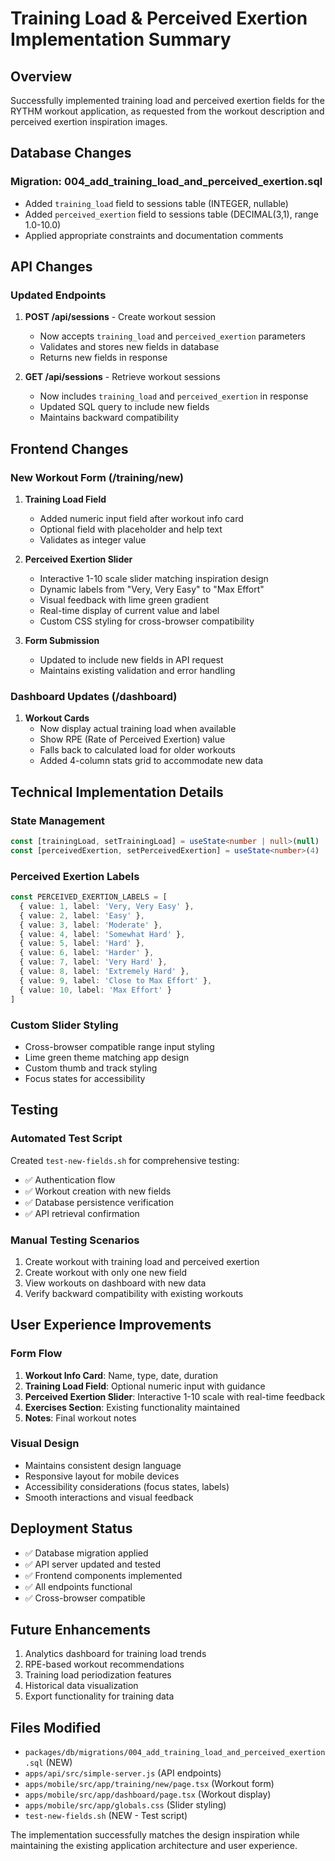 # Training Load & Perceived Exertion Implementation Summary

## Overview
Successfully implemented training load and perceived exertion fields for the RYTHM workout application, as requested from the workout description and perceived exertion inspiration images.

## Database Changes

### Migration: 004_add_training_load_and_perceived_exertion.sql
- Added `training_load` field to sessions table (INTEGER, nullable)
- Added `perceived_exertion` field to sessions table (DECIMAL(3,1), range 1.0-10.0)
- Applied appropriate constraints and documentation comments

## API Changes

### Updated Endpoints
1. **POST /api/sessions** - Create workout session
   - Now accepts `training_load` and `perceived_exertion` parameters
   - Validates and stores new fields in database
   - Returns new fields in response

2. **GET /api/sessions** - Retrieve workout sessions
   - Now includes `training_load` and `perceived_exertion` in response
   - Updated SQL query to include new fields
   - Maintains backward compatibility

## Frontend Changes

### New Workout Form (/training/new)
1. **Training Load Field**
   - Added numeric input field after workout info card
   - Optional field with placeholder and help text
   - Validates as integer value

2. **Perceived Exertion Slider**
   - Interactive 1-10 scale slider matching inspiration design
   - Dynamic labels from "Very, Very Easy" to "Max Effort"
   - Visual feedback with lime green gradient
   - Real-time display of current value and label
   - Custom CSS styling for cross-browser compatibility

3. **Form Submission**
   - Updated to include new fields in API request
   - Maintains existing validation and error handling

### Dashboard Updates (/dashboard)
1. **Workout Cards**
   - Now display actual training load when available
   - Show RPE (Rate of Perceived Exertion) value
   - Falls back to calculated load for older workouts
   - Added 4-column stats grid to accommodate new data

## Technical Implementation Details

### State Management
```typescript
const [trainingLoad, setTrainingLoad] = useState<number | null>(null)
const [perceivedExertion, setPerceivedExertion] = useState<number>(4)
```

### Perceived Exertion Labels
```typescript
const PERCEIVED_EXERTION_LABELS = [
  { value: 1, label: 'Very, Very Easy' },
  { value: 2, label: 'Easy' },
  { value: 3, label: 'Moderate' },
  { value: 4, label: 'Somewhat Hard' },
  { value: 5, label: 'Hard' },
  { value: 6, label: 'Harder' },
  { value: 7, label: 'Very Hard' },
  { value: 8, label: 'Extremely Hard' },
  { value: 9, label: 'Close to Max Effort' },
  { value: 10, label: 'Max Effort' }
]
```

### Custom Slider Styling
- Cross-browser compatible range input styling
- Lime green theme matching app design
- Custom thumb and track styling
- Focus states for accessibility

## Testing

### Automated Test Script
Created `test-new-fields.sh` for comprehensive testing:
- ✅ Authentication flow
- ✅ Workout creation with new fields
- ✅ Database persistence verification
- ✅ API retrieval confirmation

### Manual Testing Scenarios
1. Create workout with training load and perceived exertion
2. Create workout with only one new field
3. View workouts on dashboard with new data
4. Verify backward compatibility with existing workouts

## User Experience Improvements

### Form Flow
1. **Workout Info Card**: Name, type, date, duration
2. **Training Load Field**: Optional numeric input with guidance
3. **Perceived Exertion Slider**: Interactive 1-10 scale with real-time feedback
4. **Exercises Section**: Existing functionality maintained
5. **Notes**: Final workout notes

### Visual Design
- Maintains consistent design language
- Responsive layout for mobile devices
- Accessibility considerations (focus states, labels)
- Smooth interactions and visual feedback

## Deployment Status
- ✅ Database migration applied
- ✅ API server updated and tested
- ✅ Frontend components implemented
- ✅ All endpoints functional
- ✅ Cross-browser compatible

## Future Enhancements
1. Analytics dashboard for training load trends
2. RPE-based workout recommendations
3. Training load periodization features
4. Historical data visualization
5. Export functionality for training data

## Files Modified
- `packages/db/migrations/004_add_training_load_and_perceived_exertion.sql` (NEW)
- `apps/api/src/simple-server.js` (API endpoints)
- `apps/mobile/src/app/training/new/page.tsx` (Workout form)
- `apps/mobile/src/app/dashboard/page.tsx` (Workout display)
- `apps/mobile/src/app/globals.css` (Slider styling)
- `test-new-fields.sh` (NEW - Test script)

The implementation successfully matches the design inspiration while maintaining the existing application architecture and user experience.